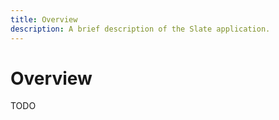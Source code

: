 ```yaml
---
title: Overview
description: A brief description of the Slate application.
---
```


# Overview

TODO
